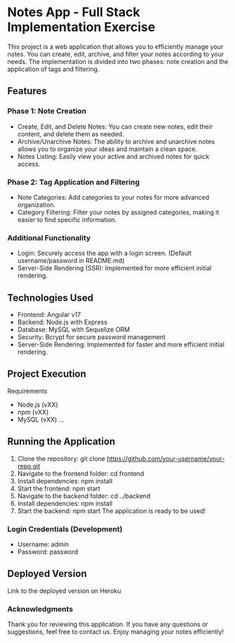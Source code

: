 # Notes App - Full Stack Implementation Exercise

This project is a web application that allows you to efficiently manage your notes. You can create, edit, archive, and filter your notes according to your needs. The implementation is divided into two phases: note creation and the application of tags and filtering.

## Features
### Phase 1: Note Creation 

- Create, Edit, and Delete Notes: You can create new notes, edit their content, and delete them as needed.
- Archive/Unarchive Notes: The ability to archive and unarchive notes allows you to organize your ideas and maintain a clean space.
- Notes Listing: Easily view your active and archived notes for quick access.

### Phase 2: Tag Application and Filtering

- Note Categories: Add categories to your notes for more advanced organization.
- Category Filtering: Filter your notes by assigned categories, making it easier to find specific information.

### Additional Functionality

- Login: Securely access the app with a login screen. (Default username/password in README.md)
- Server-Side Rendering (SSR): Implemented for more efficient initial rendering.

## Technologies Used

- Frontend: Angular v17
- Backend: Node.js with Express
- Database: MySQL with Sequelize ORM
- Security: Bcrypt for secure password management
- Server-Side Rendering: Implemented for faster and more efficient initial rendering.

## Project Execution

Requirements
- Node.js (vXX)
- npm (vXX)
- MySQL (vXX)
...
## Running the Application

1. Clone the repository: git clone https://github.com/your-username/your-repo.git
2. Navigate to the frontend folder: cd frontend
3. Install dependencies: npm install
4. Start the frontend: npm start
5. Navigate to the backend folder: cd ../backend
6. Install dependencies: npm install
7. Start the backend: npm start
The application is ready to be used!

### Login Credentials (Development)

- Username: admin
- Password: password

## Deployed Version
Link to the deployed version on Heroku

### Acknowledgments

Thank you for reviewing this application. If you have any questions or suggestions, feel free to contact us. Enjoy managing your notes efficiently!